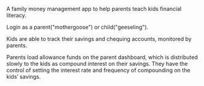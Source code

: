 A family money management app to help parents teach kids financial literacy.

Login as a parent("mothergoose") or child("geeseling").

Kids are able to track their savings and chequing accounts, monitored by parents.  

Parents load allowance funds on the parent dashboard, which is distributed slowly to the kids as compound interest on their savings.
They have the control of setting the interest rate and frequency of compounding on the kids’ savings.
